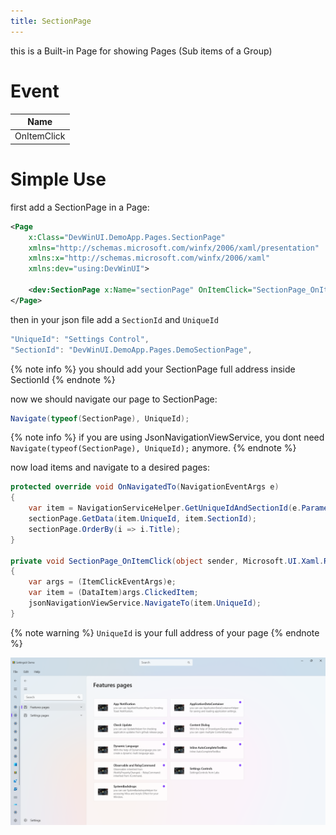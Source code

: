 ```yaml
---
title: SectionPage
---
```


this is a Built-in Page for showing Pages (Sub items of a Group)

# Event
|Name|
|-|
|OnItemClick|

# Simple Use

first add a SectionPage in a Page:

```xml
<Page
    x:Class="DevWinUI.DemoApp.Pages.SectionPage"
    xmlns="http://schemas.microsoft.com/winfx/2006/xaml/presentation"
    xmlns:x="http://schemas.microsoft.com/winfx/2006/xaml"
    xmlns:dev="using:DevWinUI">

    <dev:SectionPage x:Name="sectionPage" OnItemClick="SectionPage_OnItemClick"/>
</Page>

```

then in your json file add a `SectionId` and `UniqueId`

```cs
"UniqueId": "Settings Control",
"SectionId": "DevWinUI.DemoApp.Pages.DemoSectionPage",
```

{% note info %}
you should add your SectionPage full address inside SectionId
{% endnote %}


now we should navigate our page to SectionPage:

```cs
Navigate(typeof(SectionPage), UniqueId);
```

{% note info %}
if you are using JsonNavigationViewService, you dont need `Navigate(typeof(SectionPage), UniqueId);` anymore.
{% endnote %}

now load items and navigate to a desired pages:

```cs
protected override void OnNavigatedTo(NavigationEventArgs e)
{
    var item = NavigationServiceHelper.GetUniqueIdAndSectionId(e.Parameter);
    sectionPage.GetData(item.UniqueId, item.SectionId);
    sectionPage.OrderBy(i => i.Title);
}

private void SectionPage_OnItemClick(object sender, Microsoft.UI.Xaml.RoutedEventArgs e)
{
    var args = (ItemClickEventArgs)e;
    var item = (DataItem)args.ClickedItem;
    jsonNavigationViewService.NavigateTo(item.UniqueId);
}
```

{% note warning %}
`UniqueId` is your full address of your page
{% endnote %}

![LandingsPage](https://raw.githubusercontent.com/ghost1372/Resources/main/LandingsPage/SectionPage.png)